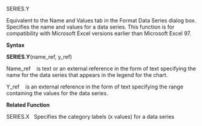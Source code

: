 SERIES.Y

Equivalent to the Name and Values tab in the Format Data Series dialog
box. Specifies the name and values for a data series. This function is
for compatibility with Microsoft Excel versions earlier than Microsoft
Excel 97.

**Syntax**

**SERIES.Y**(name\_ref, y\_ref)

Name\_ref    is text or an external reference in the form of text
specifying the name for the data series that appears in the legend for
the chart.

Y\_ref    is an external reference in the form of text specifying the
range containing the values for the data series.

**Related Function**

SERIES.X   Specifies the category labels (x values) for a data series


